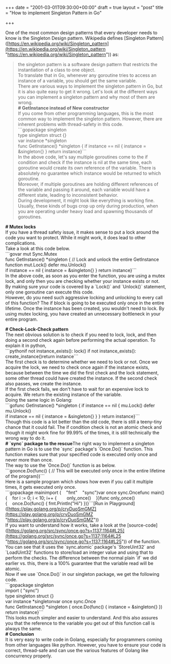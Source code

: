 +++
date = "2001-03-01T09:30:00+00:00"
draft = true
layout = "post"
title = "How to implement Singleton Pattern in Go"

+++
  
One of the most common design patterns that every developer needs to know is the Singleton Design pattern. Wikipedia defines \[Singleton Pattern\]([https://en.wikipedia.org/wiki/Singleton_pattern](https://en.wikipedia.org/wiki/Singleton_pattern "https://en.wikipedia.org/wiki/Singleton_pattern")) as:  
> the singleton pattern is a software design pattern that restricts the instantiation of a class to one object.   
To translate that in Go, whenever any goroutine tries to access an instance of a variable, you should get the same variable.   
There are various ways to implement the singleton pattern in Go, but it is also quite easy to get it wrong. Let's look at the different ways you can implement a singleton pattern and why most of them are wrong.  
**# GetInstance instead of New constructor**  
If you come from other programming languages, this is the most common way to implement the singleton pattern. However, there are inherent problems with thread-safety in this code.   
\`\`\`gopackage singleton  
type singleton struct {}  
var instance *singleton  
func GetInstance() *singleton {    if instance == nil {        instance = &singleton{}    }    return instance}\`\`\`  
In the above code, let's say multiple goroutines come to the if condition and check if the instance is nil at the same time, each goroutine would create its own reference of the variable. There is absolutely no guarantee which instance would be returned to which goroutine.   
Moreover, if multiple goroutines are holding different references of the variable and passing it around, each variable would have a different state, leading to inconsistent behavior.  
During development, it might look like everything is working fine. Usually, these kinds of bugs crop up only during production, when you are operating under heavy load and spawning thousands of goroutines.    
  
**# Mutex locks**  
If you have a thread safety issue, it makes sense to put a lock around the code you want to protect. While it might work, it does lead to other complications.   
Take a look at this code below.   
\`\`\`govar mut Sync.Mutex  
func GetInstance() *singleton {    // Lock and unlock the entire GetInstance function    mut.Lock()    defer mu.Unlock()  
    if instance == nil {        instance = &singleton{}    }    return instance}\`\`\`  
In the above code, as soon as you enter the function, you are using a mutex lock, and only then you are checking whether your instance exists or not. By making sure your code is covered by a \`Lock()\` and \`Unlock()\` statement, only one goroutine can execute this code.  
However, do you need such aggressive locking and unlocking to every call of this function? The if block is going to be executed only once in the entire lifetime. Once the instance has been created, you wouldn't need to lock. By using mutex locking, you have created an unnecessary bottleneck in your entire program.  
  
**# Check-Lock-Check pattern**  
The next obvious solution is to check if you need to lock, lock, and then doing a second check again before performing the actual operation. To explain it in python,   
\`\`\`pythonif not instance_exists():    lock()    if not instance_exists():        create_instance()return instance\`\`\`  
The first check is to determine whether we need to lock or not. Once we acquire the lock, we need to check once again if the instance exists, because between the time we did the first check and the lock statement, some other thread could have created the instance. If the second check also passes, we create the instance.   
If the first check fails, we don't have to wait for an expensive lock to acquire. We return the existing instance of the variable.   
Doing the same logic in Golang:  
\`\`\`gofunc GetInstance() *singleton {    if instance == nil {        mu.Lock()        defer mu.Unlock()  
        if instance == nil {            instance = &singleton{}        }    }    return instance}\`\`\`  
Though this code is a lot better than the old code, there is still a teeny-tiny chance that it could fail. The if condition check is not an atomic check and though it might work fine for 99.99% of the times, it is still technically the wrong way to do it.   
**# \`sync\` package to the rescue**The right way to implement a singleton pattern in Go is to use the \`sync\` package's \`Once.Do()\` function. This function makes sure that your specified code is executed only once and never more than once.  
The way to use the \`Once.Do()\` function is as below.  
\`\`\`goonce.Do(func() {    // This will be executed only once in the entire lifetime of the program})\`\`\`  
Here is a sample program which shows how even if you call it multiple times, it gets executed only once.   
\`\`\`gopackage mainimport (    "fmt"    "sync")var once sync.Oncefunc main() {    for i := 0; i < 10; i++ {        only_once()    }}func only_once() {    once.Do(func() { fmt.Println("Hi") })}\`\`\`\[Run in Playground\]([https://play.golang.org/p/cryDuoSmGMZ](https://play.golang.org/p/cryDuoSmGMZ "https://play.golang.org/p/cryDuoSmGMZ"))  
If you want to understand how it works, take a look at the \[source-code\]([https://golang.org/src/sync/once.go?s=1137:1164#L25](https://golang.org/src/sync/once.go?s=1137:1164#L25 "https://golang.org/src/sync/once.go?s=1137:1164#L25")) of the function.   
You can see that it uses the \`sync.atomic\` package's \`StoreUint32\` and \`LoadUint32\` functions to store/load an integer value and using that to perform the checks. The difference between the normal plain \`if\` we did earlier vs. this, there is a 100% guarantee that the variable read will be atomic.  
Now if we use \`Once.Do()\` in our singleton package, we get the following code.  
\`\`\`gopackage singleton  
import (    "sync")  
type singleton struct {}  
var instance *singletonvar once sync.Once  
func GetInstance() *singleton {    once.Do(func() {        instance = &singleton{}    })    return instance}\`\`\`  
This looks much simpler and easier to understand. And this also assures you that the reference to the variable you get out of this function call is always the same.  
**# Conclusion**  
It is very easy to write code in Golang, especially for programmers coming from other languages like python. However, you have to ensure your code is correct, thread-safe and can use the various features of Golang like concurrency properly. 